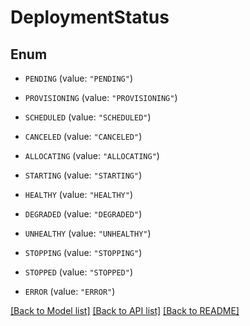 # DeploymentStatus

## Enum


* `PENDING` (value: `"PENDING"`)

* `PROVISIONING` (value: `"PROVISIONING"`)

* `SCHEDULED` (value: `"SCHEDULED"`)

* `CANCELED` (value: `"CANCELED"`)

* `ALLOCATING` (value: `"ALLOCATING"`)

* `STARTING` (value: `"STARTING"`)

* `HEALTHY` (value: `"HEALTHY"`)

* `DEGRADED` (value: `"DEGRADED"`)

* `UNHEALTHY` (value: `"UNHEALTHY"`)

* `STOPPING` (value: `"STOPPING"`)

* `STOPPED` (value: `"STOPPED"`)

* `ERROR` (value: `"ERROR"`)


[[Back to Model list]](../README.md#documentation-for-models) [[Back to API list]](../README.md#documentation-for-api-endpoints) [[Back to README]](../README.md)


